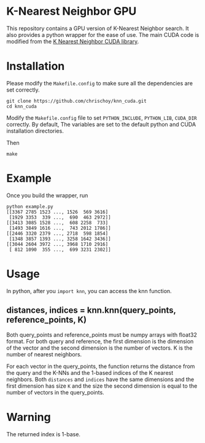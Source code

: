 # K-Nearest Neighbor GPU

This repository contains a GPU version of K-Nearest Neighbor search. It also provides a python wrapper for the ease of use. The main CUDA code is modified from the [K Nearest Neighbor CUDA library](https://github.com/vincentfpgarcia/kNN-CUDA).

# Installation

Please modify the `Makefile.config` to make sure all the dependencies are set correctly.

```
git clone https://github.com/chrischoy/knn_cuda.git
cd knn_cuda
```

Modify the `Makefile.config` file to set `PYTHON_INCLUDE`, `PYTHON_LIB`, `CUDA_DIR` correctly. By default, The variables are set to the default python and CUDA installation directories.

Then

```
make
```

# Example

Once you build the wrapper, run

```
python example.py
[[3367 2785 1523 ..., 1526  569 3616]
 [1929 3353  339 ...,  690  463 2972]]
[[3413 3085 1528 ...,  608 2258  733]
 [1493 3849 1616 ...,  743 2012 1786]]
[[2446 3320 2379 ..., 2718  598 1854]
 [1348 3857 1393 ..., 3258 1642 3436]]
[[3044 2604 3972 ..., 3968 1710 2916]
 [ 812 1090  355 ...,  699 3231 2302]]
```

# Usage

In python, after you `import knn`, you can access the knn function.

## distances, indices = knn.knn(query_points, reference_points, K)

Both query_points and reference_points must be numpy arrays with float32 format.
For both query and reference, the first dimension is the dimension of the vector and the second dimension is the number of vectors.
K is the number of nearest neighbors.

For each vector in the query_points, the function returns the distance from the query and the K-NNs and the 1-based indices of the K nearest neighbors.
Both `distances` and `indices` have the same dimensions and the first dimension has size `K` and the size the second dimension is equal to the number of vectors in the query_points.

# Warning

The returned index is 1-base.
